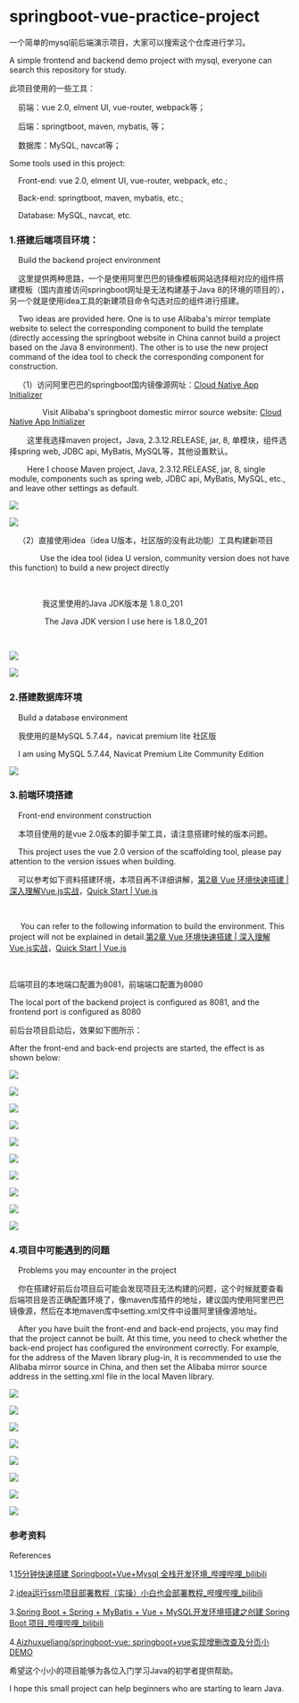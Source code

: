 # springboot-vue-practice-project

一个简单的mysql前后端演示项目，大家可以搜索这个仓库进行学习。

A simple frontend and backend demo project with mysql, everyone can search this repository for study.

此项目使用的一些工具：

    前端：vue 2.0, elment UI, vue-router, webpack等；

    后端：springtboot, maven, mybatis, 等；

    数据库：MySQL, navcat等；

Some tools used in this project:

    Front-end: vue 2.0, elment UI, vue-router, webpack, etc.;

    Back-end: springtboot, maven, mybatis, etc.;

    Database: MySQL, navcat, etc.

### 1.搭建后端项目环境：

    Build the backend project environment

    这里提供两种思路，一个是使用阿里巴巴的镜像模板网站选择相对应的组件搭建模板（国内直接访问springboot网址是无法构建基于Java 8的环境的项目的），另一个就是使用idea工具的新建项目命令勾选对应的组件进行搭建。

    Two ideas are provided here. One is to use Alibaba's mirror template website to select the corresponding component to build the template (directly accessing the springboot website in China cannot build a project based on the Java 8 environment). The other is to use the new project command of the idea tool to check the corresponding component for construction.

    （1）访问阿里巴巴的springboot国内镜像源网址：[Cloud Native App Initializer](https://start.aliyun.com/)

               Visit Alibaba's springboot domestic mirror source website:  [Cloud Native App Initializer](https://start.aliyun.com/)

        这里我选择maven project，Java, 2.3.12.RELEASE, jar, 8, 单模块，组件选择spring web, JDBC api, MyBatis, MySQL等，其他设置默认。

        Here I choose Maven project, Java, 2.3.12.RELEASE, jar, 8, single module, components such as spring web, JDBC api, MyBatis, MySQL, etc., and leave other settings as default.



![](assets/1f5e5ded56e9fbcd2e34ecef466a47cb61a6c4be.png)



![](assets/3772eabec3e129306348ff0b27b1d355fa82ce98.png)

    （2）直接使用idea（idea U版本，社区版的没有此功能）工具构建新项目

              Use the idea tool (idea U version, community version does not have this function) to build a new project directly

                

               我这里使用的Java JDK版本是 1.8.0_201

                The Java JDK version I use here is 1.8.0_201

        

![](assets/61af0f76c168c2bb7b4ac93ad65e0b772cab2a0d.png)



![](assets/62b56009ce7eae27b17ac0c727f6e9ac289e162d.png)

### 2.搭建数据库环境

    Build a database environment

    我使用的是MySQL 5.7.44，navicat premium lite 社区版

    I am using MySQL 5.7.44, Navicat Premium Lite Community Edition





![](assets/6997db0a73a11666bd25bc6fef65dd1ba62d9647.png)

### 3.前端环境搭建

    Front-end environment construction

    本项目使用的是vue 2.0版本的脚手架工具，请注意搭建时候的版本问题。

    This project uses the vue 2.0 version of the scaffolding tool, please pay attention to the version issues when building.

    可以参考如下资料搭建环境，本项目再不详细讲解，[第2章 Vue 环境快速搭建 | 深入理解Vue.js实战](https://godbasin.github.io/vue-ebook/vue-ebook/2.html)，[Quick Start | Vue.js](https://vuejs.org/guide/quick-start)

    

     You can refer to the following information to build the environment. This project will not be explained in detail.[第2章 Vue 环境快速搭建 | 深入理解Vue.js实战](https://godbasin.github.io/vue-ebook/vue-ebook/2.html)，[Quick Start | Vue.js](https://vuejs.org/guide/quick-start)

    

后端项目的本地端口配置为8081，前端端口配置为8080

The local port of the backend project is configured as 8081, and the frontend port is configured as 8080

前后台项目启动后，效果如下图所示：

After the front-end and back-end projects are started, the effect is as shown below:

![](assets/e4cc82d0616951d5b7bf0f3ce11450e653111d5c.png)

![](assets/d0cb426bc56a589aade80b167659fac709f40994.png)

![](assets/1dce097258354ac3952ee7d57ce8da7e2c47c112.png)

![](assets/7c876dacb37a73ba4ce17b19f8f20e408a24e46f.png)

![](assets/eba52cce1ff63593c1a4aebb400ad825c76f7cbd.png)

![](assets/a3eccf28a42565e66bdb1dcd0dd3812c84db8a2b.png)

![](assets/d75d6347e93b80302999bd0c8041389ca2eafe45.png)

![](assets/e1f05d18f74a392aad1c75c9131d423b22b5296f.png)

![](assets/59a75fa7a8c1717437826094d7dd483b494fc75a.png)

![](assets/6997db0a73a11666bd25bc6fef65dd1ba62d9647.png)

### 4.项目中可能遇到的问题

    Problems you may encounter in the project

    你在搭建好前后台项目后可能会发现项目无法构建的问题，这个时候就要查看后端项目是否正确配置环境了，像maven库插件的地址，建议国内使用阿里巴巴镜像源，然后在本地maven库中setting.xml文件中设置阿里镜像源地址。

    After you have built the front-end and back-end projects, you may find that the project cannot be built. At this time, you need to check whether the back-end project has configured the environment correctly. For example, for the address of the Maven library plug-in, it is recommended to use the Alibaba mirror source in China, and then set the Alibaba mirror source address in the setting.xml file in the local Maven library.

![](assets/8085fbbe8db84968913c6d56ad890bfa771e6745.png)

![](assets/64e65c62783abdf8d521c2cc46b827bdb3f93070.png)

![](assets/e50c4e2711439f532b7b9c992e54fd4484949615.png)

![](assets/875273eaf7b71f798389acbe75b446c5c3a14ced.png)

![](assets/dfccf60192fb204e367e1df6011f21f42746fb4e.png)

![](assets/b66ed2900e3c5a0cf2ac2f787e781d634495c473.png)

![](assets/a027dd7942b50197716e8664bd8fb2cf7bfb11e0.png)

![](assets/1272980e3474bdf6231e2eb370f7b7b3f2884825.png)

### 参考资料

References

1.[15分钟快速搭建 Springboot+Vue+Mysql 全栈开发环境_哔哩哔哩_bilibili](https://www.bilibili.com/video/BV1Dx4y1x719/?spm_id_from=333.1387.favlist.content.click&vd_source=b98a4bb3352b7210efd735d586192e59)

2.[idea运行ssm项目部署教程（实操）小白也会部署教程_哔哩哔哩_bilibili](https://www.bilibili.com/video/BV1P9RkYuENr?spm_id_from=333.788.player.switch&vd_source=b98a4bb3352b7210efd735d586192e59)

3.[Spring Boot + Spring + MyBatis + Vue + MySQL开发环境搭建之创建 Spring Boot 项目_哔哩哔哩_bilibili](https://www.bilibili.com/video/BV1WToXYMEWC/?spm_id_from=333.1387.favlist.content.click&vd_source=b98a4bb3352b7210efd735d586192e59)

4.[Aizhuxueliang/springboot-vue: springboot+vue实现增删改查及分页小DEMO](https://github.com/Aizhuxueliang/springboot-vue)

希望这个小小的项目能够为各位入门学习Java的初学者提供帮助。

I hope this small project can help beginners who are starting to learn Java.
